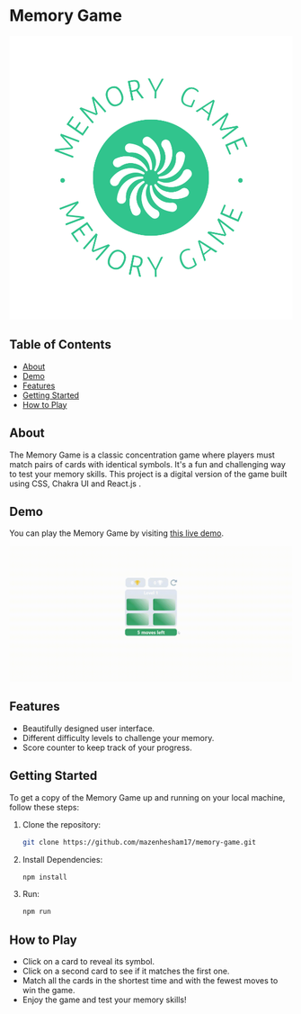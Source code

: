 # Memory Game

![Memory Game Logo](./src/assets/logo-color.png)

## Table of Contents

- [About](#about)
- [Demo](#demo)
- [Features](#features)
- [Getting Started](#getting-started)
- [How to Play](#how-to-play)

## About

The Memory Game is a classic concentration game where players must match pairs of cards with identical symbols. It's a fun and challenging way to test your memory skills. This project is a digital version of the game built using CSS, Chakra UI and React.js .

## Demo

You can play the Memory Game by visiting [this live demo]( https://mazenhesham17.github.io/memory-game/ ).

![Memory Game Demo](./src/assets/demo.gif)

## Features

- Beautifully designed user interface.
- Different difficulty levels to challenge your memory.
- Score counter to keep track of your progress.

## Getting Started

To get a copy of the Memory Game up and running on your local machine, follow these steps:

1. Clone the repository:

   ```bash
   git clone https://github.com/mazenhesham17/memory-game.git

2. Install Dependencies:
 
   ```bash
   npm install

3. Run:

   ```bash
   npm run
   
## How to Play

- Click on a card to reveal its symbol.
- Click on a second card to see if it matches the first one.
- Match all the cards in the shortest time and with the fewest moves to win the game.
- Enjoy the game and test your memory skills!


